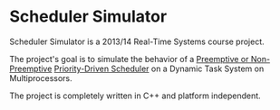 Scheduler Simulator
===================

Scheduler Simulator is a 2013/14 Real-Time Systems course project.

The project's goal is to simulate the behavior of a [Preemptive or Non-Preemptive](http://en.wikipedia.org/wiki/Preemption_(computing)) [Priority-Driven Scheduler](http://en.wikipedia.org/wiki/Scheduling_(computing)#Fixed_priority_pre-emptive_scheduling) on a Dynamic Task System on Multiprocessors.

The project is completely written in C++ and platform independent.
